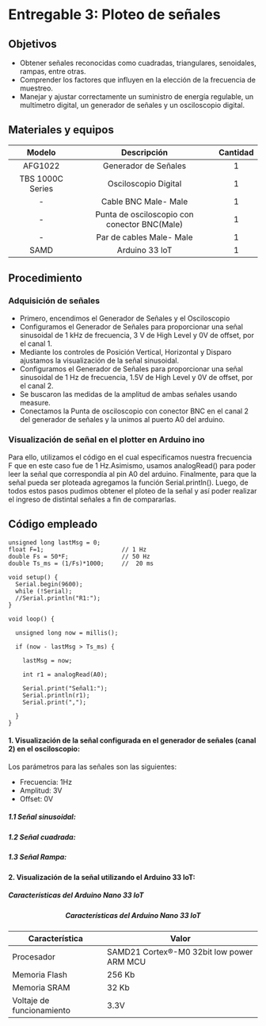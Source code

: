 # Entregable 3: Ploteo de señales

## Objetivos

- Obtener señales reconocidas como cuadradas, triangulares, senoidales, rampas, entre otras.
- Comprender los factores que influyen en la elección de la frecuencia de muestreo.
- Manejar y ajustar correctamente un suministro de energía regulable, un multímetro digital, un generador de señales y un osciloscopio digital.


## Materiales y equipos
|     Modelo       |                  Descripción                  |   Cantidad    |
|  :-------------: |:--------------------------------------------: |:-------------:|
| AFG1022          | Generador de Señales                          | 1             |
| TBS 1000C Series | Osciloscopio Digital                          | 1             |
| -                | Cable BNC Male- Male                          | 1             |
| -                | Punta de osciloscopio con conector BNC(Male)  | 1             |
| -                | Par de cables Male- Male                      | 1             |
| SAMD             | Arduino 33 loT                                | 1             |

## Procedimiento

### Adquisición de señales
- Primero, encendimos el Generador de Señales y el Osciloscopio
- Configuramos el Generador de Señales para proporcionar una señal sinusoidal de 1 kHz de frecuencia, 
3 V de High Level y 0V de offset, por el canal 1.
- Mediante los controles de Posición Vertical, Horizontal y Disparo ajustamos la visualización de la señal 
sinusoidal.
- Configuramos el Generador de Señales para proporcionar una señal sinusoidal de 1 Hz de frecuencia, 
1.5V de High Level y 0V de offset, por el canal 2.
- Se buscaron las medidas de la amplitud de ambas señales usando measure.
- Conectamos la Punta de osciloscopio con conector BNC en el canal 2 del generador de señales y la unimos al puerto A0 del arduino.
  
### Visualización de señal en el plotter en Arduino ino
Para ello, utilizamos el código en el cual especificamos nuestra frecuencia F que en este caso fue de 1 Hz.Asimismo, usamos analogRead() para poder leer la señal que correspondía al pin A0 del arduino. Finalmente, para que la señal pueda ser ploteada agregamos la función Serial.println(). Luego, de todos estos pasos pudimos obtener el ploteo de la señal y así poder realizar el ingreso de distintal señales a fin de compararlas.

## Código empleado 
```
unsigned long lastMsg = 0;
float F=1;                      // 1 Hz
double Fs = 50*F;               // 50 Hz
double Ts_ms = (1/Fs)*1000;     //  20 ms  

void setup() {
  Serial.begin(9600);
  while (!Serial);
  //Serial.println("R1:");
}

void loop() {

  unsigned long now = millis();

  if (now - lastMsg > Ts_ms) {
    
    lastMsg = now;

    int r1 = analogRead(A0);

    Serial.print("Señal1:");
    Serial.println(r1);
    Serial.print(",");
    
  }
}
```


#### 1. Visualización de la señal configurada en el generador de señales (canal 2) en el osciloscopio:

Los parámetros para las señales son las siguientes:
- Frecuencia: 1Hz
- Amplitud: 3V
- Offset: 0V

##### 1.1 Señal sinusoidal: 

##### 1.2 Señal cuadrada:

##### 1.3 Señal Rampa:


#### 2. Visualización de la señal utilizando el Arduino 33 loT:

##### Características del Arduino Nano 33 IoT  
##### <div align="center">Características del Arduino Nano 33 IoT  </div>

| Característica             | Valor                                     |
|----------------------------|-------------------------------------------|
| Procesador                 | SAMD21 Cortex®-M0 32bit low power ARM MCU | 
| Memoria Flash              | 256 Kb                                    |
| Memoria SRAM               | 32 Kb                                     | 
| Voltaje de funcionamiento  | 3.3V                                      | 





